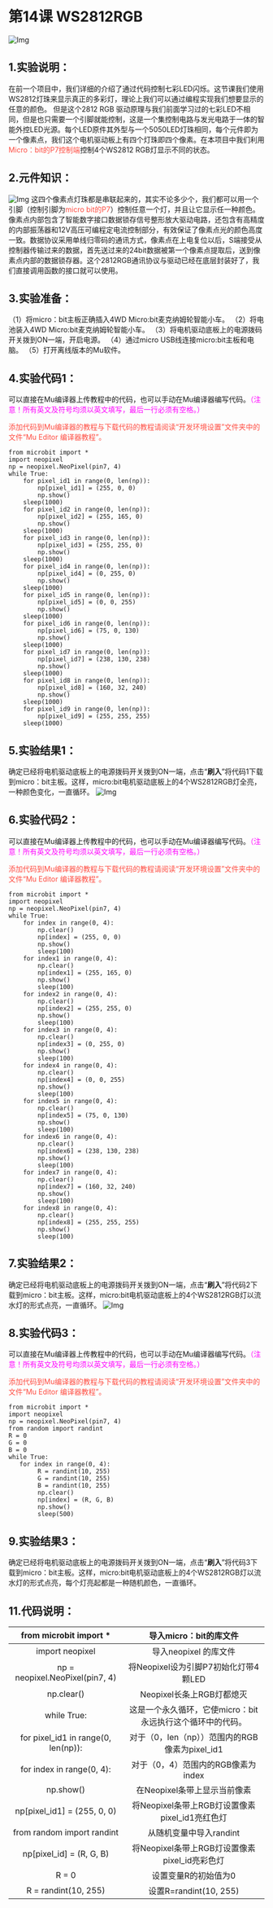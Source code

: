# 第14课 WS2812RGB
![Img](./media/img-20230426145214.png)

## 1.实验说明：                                                                                
在前一个项目中，我们详细的介绍了通过代码控制七彩LED闪烁。这节课我们使用WS2812灯珠来显示真正的多彩灯，理论上我们可以通过编程实现我们想要显示的任意的颜色。
但是这个2812 RGB 驱动原理与我们前面学习过的七彩LED不相同，但是也只需要一个引脚就能控制，这是一个集控制电路与发光电路于一体的智能外控LED光源。每个LED原件其外型与一个5050LED灯珠相同，每个元件即为一个像素点，我们这个电机驱动板上有四个灯珠即四个像素。在本项目中我们利用<span style="color: rgb(255, 76, 65);">Micro：bit的P7控制端</span>控制4个WS2812 RGB灯显示不同的状态。

## 2.元件知识： 
![Img](./media/img-20230426144639.png)
这四个像素点灯珠都是串联起来的，其实不论多少个，我们都可以用一个引脚（控制引脚为<span style="color: rgb(255, 76, 65);">micro bit的P7</span>）控制任意一个灯，并且让它显示任一种颜色。像素点内部包含了智能数字接口数据锁存信号整形放大驱动电路，还包含有高精度的内部振荡器和12V高压可编程定电流控制部分，有效保证了像素点光的颜色高度一致。数据协议采用单线归零码的通讯方式，像素点在上电复位以后，S端接受从控制器传输过来的数据，首先送过来的24bit数据被第一个像素点提取后，送到像素点内部的数据锁存器。这个2812RGB通讯协议与驱动已经在底层封装好了，我们直接调用函数的接口就可以使用。

## 3.实验准备：
（1）将micro：bit主板正确插入4WD Micro:bit麦克纳姆轮智能小车。 
（2）将电池装入4WD Micro:bit麦克纳姆轮智能小车。 
（3）将电机驱动底板上的电源拨码开关拨到ON一端，开启电源。 
（4）通过micro USB线连接micro:bit主板和电脑。 
（5）打开离线版本的Mu软件。

## 4.实验代码1：                                                                               
可以直接在Mu编译器上传教程中的代码，也可以手动在Mu编译器编写代码。<span style="color: rgb(255, 0, 255);">（注意！所有英文及符号均须以英文填写，最后一行必须有空格。）</span>

<span style="color: rgb(255, 76, 65);">添加代码到Mu编译器的教程与下载代码的教程请阅读“开发环境设置”文件夹中的文件“Mu Editor 编译器教程”。</span>

```
from microbit import *
import neopixel
np = neopixel.NeoPixel(pin7, 4)
while True:
    for pixel_id1 in range(0, len(np)):
        np[pixel_id1] = (255, 0, 0)
        np.show()
    sleep(1000)
    for pixel_id2 in range(0, len(np)):
        np[pixel_id2] = (255, 165, 0)
        np.show()
    sleep(1000)
    for pixel_id3 in range(0, len(np)):
        np[pixel_id3] = (255, 255, 0)
        np.show()
    sleep(1000)
    for pixel_id4 in range(0, len(np)):
        np[pixel_id4] = (0, 255, 0)
        np.show()
    sleep(1000)
    for pixel_id5 in range(0, len(np)):
        np[pixel_id5] = (0, 0, 255)
        np.show()
    sleep(1000)
    for pixel_id6 in range(0, len(np)):
        np[pixel_id6] = (75, 0, 130)
        np.show()
    sleep(1000)
    for pixel_id7 in range(0, len(np)):
        np[pixel_id7] = (238, 130, 238)
        np.show()
    sleep(1000)
    for pixel_id8 in range(0, len(np)):
        np[pixel_id8] = (160, 32, 240)
        np.show()
    sleep(1000)
    for pixel_id9 in range(0, len(np)):
        np[pixel_id9] = (255, 255, 255)
    sleep(1000)

```
## 5.实验结果1：                                                                                
确定已经将电机驱动底板上的电源拨码开关拨到ON一端，点击“**刷入**”将代码1下载到micro：bit主板。这样，micro:bit电机驱动底板上的4个WS2812RGB灯全亮，一种颜色变化，一直循环。
![Img](./media/img-20230504103911.png)

## 6.实验代码2：                                                                               
可以直接在Mu编译器上传教程中的代码，也可以手动在Mu编译器编写代码。<span style="color: rgb(255, 0, 255);">（注意！所有英文及符号均须以英文填写，最后一行必须有空格。）</span>

<span style="color: rgb(255, 76, 65);">添加代码到Mu编译器的教程与下载代码的教程请阅读“开发环境设置”文件夹中的文件“Mu Editor 编译器教程”。</span>

```
from microbit import *
import neopixel
np = neopixel.NeoPixel(pin7, 4)
while True:
    for index in range(0, 4):
        np.clear()
        np[index] = (255, 0, 0)
        np.show()
        sleep(100)
    for index1 in range(0, 4):
        np.clear()
        np[index1] = (255, 165, 0)
        np.show()
        sleep(100)
    for index2 in range(0, 4):
        np.clear()
        np[index2] = (255, 255, 0)
        np.show()
        sleep(100)
    for index3 in range(0, 4):
        np.clear()
        np[index3] = (0, 255, 0)
        np.show()
        sleep(100)
    for index4 in range(0, 4):
        np.clear()
        np[index4] = (0, 0, 255)
        np.show()
        sleep(100)
    for index5 in range(0, 4):
        np.clear()
        np[index5] = (75, 0, 130)
        np.show()
        sleep(100)
    for index6 in range(0, 4):
        np.clear()
        np[index6] = (238, 130, 238)
        np.show()
        sleep(100)
    for index7 in range(0, 4):
        np.clear()
        np[index7] = (160, 32, 240)
        np.show()
        sleep(100)
    for index8 in range(0, 4):
        np.clear()
        np[index8] = (255, 255, 255)
        np.show()
        sleep(100)

```
## 7.实验结果2： 
确定已经将电机驱动底板上的电源拨码开关拨到ON一端，点击“**刷入**”将代码2下载到micro：bit主板。这样，micro:bit电机驱动底板上的4个WS2812RGB灯以流水灯的形式点亮，一直循环。
![Img](./media/img-20230504103911.png)

## 8.实验代码3：                                                                               
可以直接在Mu编译器上传教程中的代码，也可以手动在Mu编译器编写代码。<span style="color: rgb(255, 0, 255);">（注意！所有英文及符号均须以英文填写，最后一行必须有空格。）</span>

<span style="color: rgb(255, 76, 65);">添加代码到Mu编译器的教程与下载代码的教程请阅读“开发环境设置”文件夹中的文件“Mu Editor 编译器教程”。</span>

```
from microbit import *
import neopixel
np = neopixel.NeoPixel(pin7, 4)
from random import randint
R = 0
G = 0
B = 0
while True:
   for index in range(0, 4):
        R = randint(10, 255)
        G = randint(10, 255)
        B = randint(10, 255)
        np.clear()
        np[index] = (R, G, B)
        np.show()
        sleep(500)
```
## 9.实验结果3： 
确定已经将电机驱动底板上的电源拨码开关拨到ON一端，点击“**刷入**”将代码3下载到micro：bit主板。这样，micro:bit电机驱动底板上的4个WS2812RGB灯以流水灯的形式点亮，每个灯亮起都是一种随机颜色，一直循环。

## 11.代码说明：
|from  microbit  import *|导入micro：bit的库文件|
| :--: | :--: |
|import  neopixel| 导入neopixel 的库文件 |
| np = neopixel.NeoPixel(pin7, 4) | 将Neopixel设为引脚P7初始化灯带4颗LED |
| np.clear() | Neopixel长条上RGB灯都熄灭 |
| while True: | 这是一个永久循环，它使micro：bit永远执行这个循环中的代码。 |
| for pixel_id1 in range(0, len(np)): | 对于（0，len（np））范围内的RGB像素为pixel_id1 |
| for index in range(0, 4): | 对于（0，4）范围内的RGB像素为index |
| np.show() | 在Neopixel条带上显示当前像素 |
|np[pixel_id1] = (255, 0, 0) | 将Neopixel条带上RGB灯设置像素pixel_id1亮红色灯 |
| from random import randint| 从随机变量中导入randint |
| np[pixel_id] = (R, G, B) | 将Neopixel条带上RGB灯设置像素pixel_id亮彩色灯 |
| R = 0 | 设置变量R的初始值为0 |
| R = randint(10, 255) |设置R=randint(10, 255) |

